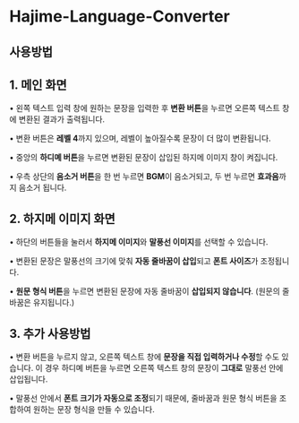 ﻿# Hajime-Language-Converter

## 사용방법

## 1. 메인 화면
• 왼쪽 텍스트 입력 창에 원하는 문장을 입력한 후 **변환 버튼**을 누르면 오른쪽 텍스트 창에 변환된 결과가 출력됩니다.

• 변환 버튼은 **레벨 4**까지 있으며, 레벨이 높아질수록 문장이 더 많이 변환됩니다.

• 중앙의 **하디몌 버튼**을 누르면 변환된 문장이 삽입된 하지메 이미지 창이 켜집니다.

• 우측 상단의 **음소거 버튼**을 한 번 누르면 **BGM**이 음소거되고, 두 번 누르면 **효과음**까지 음소거 됩니다.


## 2. 하지메 이미지 화면
• 하단의 버튼들을 눌러서 **하지메 이미지**와 **말풍선 이미지**를 선택할 수 있습니다.

• 변환된 문장은 말풍선의 크기에 맞춰 **자동 줄바꿈이 삽입**되고 **폰트 사이즈**가 조정됩니다.

• **원문 형식 버튼**을 누르면 변환된 문장에 자동 줄바꿈이 **삽입되지 않습니다**. (원문의 줄바꿈은 유지됩니다.)


## 3. 추가 사용방법
• 변환 버튼을 누르지 않고, 오른쪽 텍스트 창에 **문장을 직접 입력하거나 수정**할 수도 있습니다. 이 경우 하디몌 버튼을 누르면 오른쪽 텍스트 창의 문장이 **그대로** 말풍선 안에 삽입됩니다.

• 말풍선 안에서 **폰트 크기가 자동으로 조정**되기 때문에, 줄바꿈과 원문 형식 버튼을 조합하여 원하는 문장 형식을 만들 수 있습니다.
